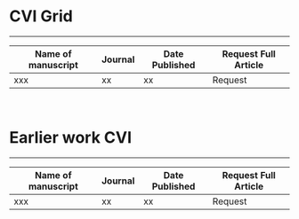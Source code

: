 # CVI Grid

---

| Name of manuscript | Journal |Date Published|Request Full Article|
| ------ | ------ | ------ | ------ | 
| xxx | xx |xx |Request|

<br>

# Earlier work CVI

---

| Name of manuscript | Journal |Date Published|Request Full Article|
| ------ | ------ | ------ | ------ | 
| xxx | xx |xx |Request|


